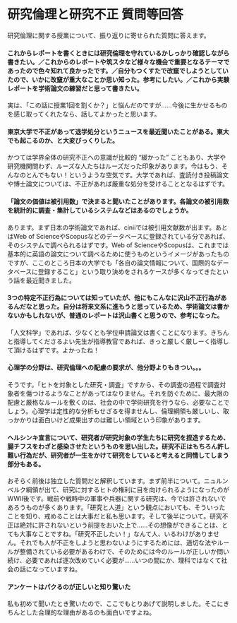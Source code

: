 # 研究倫理と研究不正 質問等回答

研究倫理に関する授業について、振り返りに寄せられた質問に答えます。

#### これからレポートを書くときには研究倫理を守れているかしっかり確認しながら書きたい。／これからのレポートや筑スタなど様々な機会で重要となるテーマであったので色々知れて良かったです。／自分もつくすたで改竄でしようとしていたので、いかに改竄が重大なことか思い知った。参考にしたい。／これから実験レポートを学術論文の練習だと思って書きたい。

実は、「この話に授業1回を割くか？」と悩んだのですが……今後に生かせるものを感じ取ってくれたなら、話してよかったと思います。



#### 東京大学で不正があって退学処分というニュースを最近聞いたことがある。東大でも起こるのか、と大変びっくりした。

かつては学界全体の研究不正への意識が比較的 “緩かった” こともあり、大学や研究機関問わず、ルーズな人たちはルーズだった印象があります。今はもう、そんなのとんでもない！というような空気です。大学であれば、査読付き投稿論文や博士論文については、不正があれば厳重な処分を受けることとなるはずです。



#### 「論文の価値は被引用数」で決まると聞いたことがあります。各論文の被引用数を統計的に調査・集計しているシステムなどはあるのでしょうか。

あります。まず日本の学術論文であれば、ciniiでは被引用文献数が出ます。あとはWeb of ScienceやScopusなどのデータベースに登録されている分であれば、そのシステムで調べられるはずです。Web of ScienceやScopusは、これまでは基本的に英語の論文について調べるために使うものというイメージがあったものですが、ここのところ日本の大学でも「各自の論文情報について、国際的なデータベースに登録すること」という取り決めをされるケースが多くなってきたという話を最近聞きました。



#### 3つの特定不正行為については知っていたが、他にもこんなに沢山不正行為があるんだなと思った。自分は将来文系に進もうと思っているため、学術論文は書かないかもしれないが、普通のレポートは沢山書くと思うので、参考になった。

「人文科学」であれば、少なくとも学位申請論文は書くことになります。きちんと指導してくださるよい先生が指導教官であれば、きっと厳しく厳しーく指導して頂けるはずです。よかったね！



#### 心理学の分野は、研究倫理への配慮の要求が、他分野よりもきつい。。。

そうです。「ヒトを対象とした研究・調査」ですから、その調査の過程で調査対象者を傷つけるようなことがあってはなりません。それを防ぐために、最大限の配慮と厳格なルールを敷くのは、社会の中で学術研究を行うなら、必要なことでしょう。心理学は定性的な分析もせざるを得ませんし、倫理綱領も厳しいし、取っかかりは面白いけど成果出すのは難しい領域という印象があります。



#### ヘルシンキ宣言について、研究者が研究対象の学生たちに研究を捏造するため、腸チフスをわざと感染させたというものを思い出した。研究不正はもちろん許し難い行為だが、研究者が一生をかけて研究をしていると考えると同情してしまう部分もある。

おそらく前後は独立した質問だと解釈しています。まず前半について。ニュルンベルク綱領が出て、研究に対するヒトの権利に目を向けられるようになったのがWWⅡ後です。戦前や戦時中の軍事や兵器に関する研究は、今では許されないであろうものが多くあります。「研究と人道」という観点においても、そういったことを知り、戒めることは大事だと私も思います。そして後半について。研究不正は絶対に許されないという前提をおいた上で……その想像ができることは、とても大事なことですね。「研究不正したい！」なんて人、いるわけがありません。それでも人が不正をしようと思わないようにするためには、適切な法やルールが整備されている必要があるわけで、そのためには今のルールが正しいか問い続け、必要であれば逐次改めていく必要が……いつの間にか、理科ではなくて社会の話になっていますね。



#### アンケートはパクるのが正しいと知り驚いた

私も初めて聞いたとき驚いたので、ここでもとりあげて説明しました。そこにきちんとした合理的な理由があるのも面白いですよね。